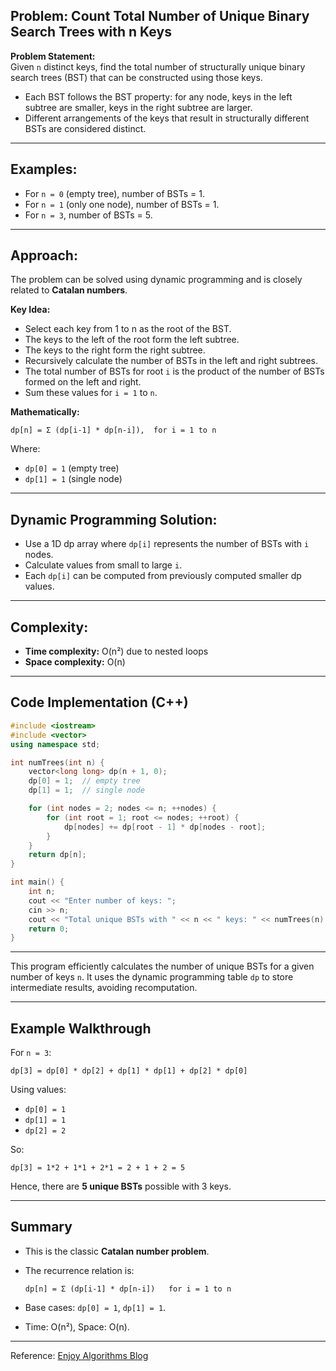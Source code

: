 
## Problem: Count Total Number of Unique Binary Search Trees with n Keys

**Problem Statement:**  
Given `n` distinct keys, find the total number of structurally unique binary search trees (BST) that can be constructed using those keys.

- Each BST follows the BST property: for any node, keys in the left subtree are smaller, keys in the right subtree are larger.
- Different arrangements of the keys that result in structurally different BSTs are considered distinct.

---

## Examples:

- For `n = 0` (empty tree), number of BSTs = 1.
- For `n = 1` (only one node), number of BSTs = 1.
- For `n = 3`, number of BSTs = 5.

---

## Approach:

The problem can be solved using dynamic programming and is closely related to **Catalan numbers**.

**Key Idea:**

- Select each key from 1 to n as the root of the BST.
- The keys to the left of the root form the left subtree.
- The keys to the right form the right subtree.
- Recursively calculate the number of BSTs in the left and right subtrees.
- The total number of BSTs for root `i` is the product of the number of BSTs formed on the left and right.
- Sum these values for `i = 1` to `n`.

**Mathematically:**

```text
dp[n] = Σ (dp[i-1] * dp[n-i]),  for i = 1 to n
````

Where:

* `dp[0] = 1` (empty tree)
* `dp[1] = 1` (single node)

---

## Dynamic Programming Solution:

* Use a 1D dp array where `dp[i]` represents the number of BSTs with `i` nodes.
* Calculate values from small to large `i`.
* Each `dp[i]` can be computed from previously computed smaller dp values.

---

## Complexity:

* **Time complexity:** O(n²) due to nested loops
* **Space complexity:** O(n)

---

## Code Implementation (C++)

```cpp
#include <iostream>
#include <vector>
using namespace std;

int numTrees(int n) {
    vector<long long> dp(n + 1, 0);
    dp[0] = 1;  // empty tree
    dp[1] = 1;  // single node

    for (int nodes = 2; nodes <= n; ++nodes) {
        for (int root = 1; root <= nodes; ++root) {
            dp[nodes] += dp[root - 1] * dp[nodes - root];
        }
    }
    return dp[n];
}

int main() {
    int n;
    cout << "Enter number of keys: ";
    cin >> n;
    cout << "Total unique BSTs with " << n << " keys: " << numTrees(n) << endl;
    return 0;
}
```

---

This program efficiently calculates the number of unique BSTs for a given number of keys `n`. It uses the dynamic programming table `dp` to store intermediate results, avoiding recomputation.

---

## Example Walkthrough

For `n = 3`:

```text
dp[3] = dp[0] * dp[2] + dp[1] * dp[1] + dp[2] * dp[0]
```

Using values:

* `dp[0] = 1`
* `dp[1] = 1`
* `dp[2] = 2`

So:

```text
dp[3] = 1*2 + 1*1 + 2*1 = 2 + 1 + 2 = 5
```

Hence, there are **5 unique BSTs** possible with 3 keys.

---

## Summary

* This is the classic **Catalan number problem**.

* The recurrence relation is:

  ```text
  dp[n] = Σ (dp[i-1] * dp[n-i])   for i = 1 to n
  ```

* Base cases: `dp[0] = 1`, `dp[1] = 1`.

* Time: O(n²), Space: O(n).

---

Reference: [Enjoy Algorithms Blog](https://www.enjoyalgorithms.com/blog/total-number-of-binary-search-trees-with-n-keys)


